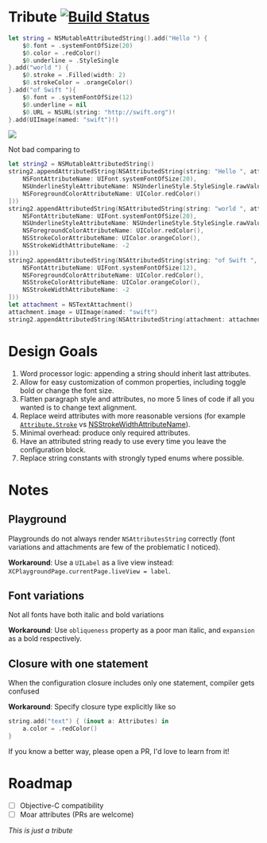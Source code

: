 # Tribute [![Build Status](https://travis-ci.org/zats/Tribute.svg?branch=master)](https://travis-ci.org/zats/Tribute)

```swift
let string = NSMutableAttributedString().add("Hello ") {
    $0.font = .systemFontOfSize(20)
    $0.color = .redColor()
    $0.underline = .StyleSingle
}.add("world ") {
    $0.stroke = .Filled(width: 2)
    $0.strokeColor = .orangeColor()
}.add("of Swift "){
    $0.font = .systemFontOfSize(12)
    $0.underline = nil
    $0.URL = NSURL(string: "http://swift.org")!
}.add(UIImage(named: "swift")!)
```

![](https://raw.githubusercontent.com/zats/Tribute/master/docs/attributed-string.png)

Not bad comparing to

```swift
let string2 = NSMutableAttributedString()
string2.appendAttributedString(NSAttributedString(string: "Hello ", attributes: [
    NSFontAttributeName: UIFont.systemFontOfSize(20),
    NSUnderlineStyleAttributeName: NSUnderlineStyle.StyleSingle.rawValue,
    NSForegroundColorAttributeName: UIColor.redColor()
]))
string2.appendAttributedString(NSAttributedString(string: "world ", attributes: [
    NSFontAttributeName: UIFont.systemFontOfSize(20),
    NSUnderlineStyleAttributeName: NSUnderlineStyle.StyleSingle.rawValue,
    NSForegroundColorAttributeName: UIColor.redColor(),
    NSStrokeColorAttributeName: UIColor.orangeColor(),
    NSStrokeWidthAttributeName: -2
]))
string2.appendAttributedString(NSAttributedString(string: "of Swift ", attributes: [
    NSFontAttributeName: UIFont.systemFontOfSize(12),
    NSForegroundColorAttributeName: UIColor.redColor(),
    NSStrokeColorAttributeName: UIColor.orangeColor(),
    NSStrokeWidthAttributeName: -2
]))
let attachment = NSTextAttachment()
attachment.image = UIImage(named: "swift")
string2.appendAttributedString(NSAttributedString(attachment: attachment))
```

# Design Goals

1. Word processor logic: appending a string should inherit last attributes.
1. Allow for easy customization of common properties, including toggle bold or change the font size.
1. Flatten paragraph style and attributes, no more 5 lines of code if all you wanted is to change text alignment.
1. Replace weird attributes with more reasonable versions (for example [`Attribute.Stroke`](https://github.com/zats/Tribute/blob/master/Tribute/Tribute.swift#L24-L27) vs [NSStrokeWidthAttributeName](https://developer.apple.com/library/mac/qa/qa1531/_index.html)).
1. Minimal overhead: produce only required attributes.
1. Have an attributed string ready to use every time you leave the configuration block.
1. Replace string constants with strongly typed enums where possible.

# Notes

## Playground

Playgrounds do not always render `NSAttributesString` correctly (font variations and attachments are few of the problematic I noticed). 

**Workaround**: Use a `UILabel` as a live view instead: `XCPlaygroundPage.currentPage.liveView = label`.

## Font variations

Not all fonts have both italic and bold variations

**Workaround**: Use `obliqueness` property as a poor man italic, and `expansion` as a bold respectively.

## Closure with one statement

When the configuration closure includes only one statement, compiler gets confused

**Workaround**: Specify closure type explicitly like so

```swift 
string.add("text") { (inout a: Attributes) in
    a.color = .redColor()
}
```

If you know a better way, please open a PR, I'd love to learn from it!

# Roadmap

- [ ] Objective-C compatibility
- [ ] Moar attributes (PRs are welcome)

*This is just a tribute*
